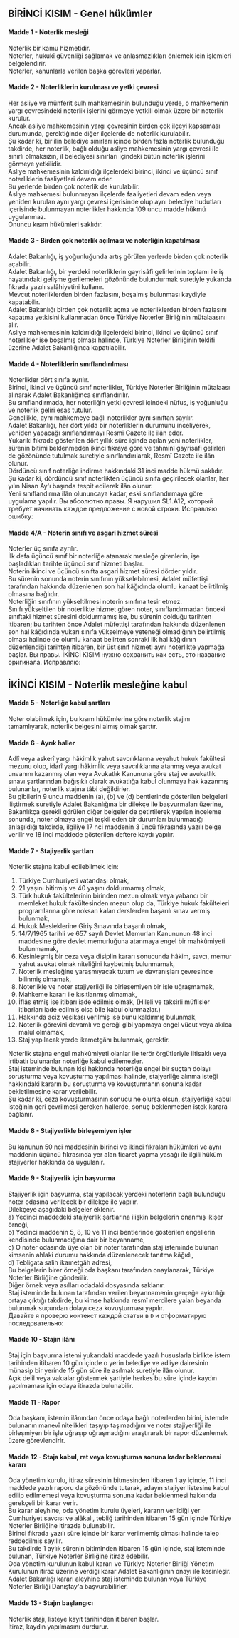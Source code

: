 ## BİRİNCİ KISIM - Genel hükümler
#### Madde 1 - Noterlik mesleği  
Noterlik bir kamu hizmetidir.  
Noterler, hukukî güvenliği sağlamak ve anlaşmazlıkları önlemek için işlemleri belgelendirir.  
Noterler, kanunlarla verilen başka görevleri yaparlar.
#### Madde 2 - Noterliklerin kurulması ve yetki çevresi
Her asliye ve münferit sulh mahkemesinin bulunduğu yerde, o mahkemenin yargı çevresindeki noterlik işlerini görmeye yetkili olmak üzere bir noterlik kurulur.  
Ancak asliye mahkemesinin yargı çevresinin birden çok ilçeyi kapsaması durumunda, gerektiğinde diğer ilçelerde de noterlik kurulabilir.  
Şu kadar ki, bir ilin belediye sınırları içinde birden fazla noterlik bulunduğu takdirde, her noterlik, bağlı olduğu asliye mahkemesinin yargı çevresi ile sınırlı olmaksızın, il belediyesi sınırları içindeki bütün noterlik işlerini görmeye yetkilidir.  
Asliye mahkemesinin kaldırıldığı ilçelerdeki birinci, ikinci ve üçüncü sınıf noterliklerin faaliyetleri devam eder.  
Bu yerlerde birden çok noterlik de kurulabilir.  
Asliye mahkemesi bulunmayan ilçelerde faaliyetleri devam eden veya yeniden kurulan aynı yargı çevresi içerisinde olup aynı belediye hudutları içerisinde bulunmayan noterlikler hakkında 109 uncu madde hükmü uygulanmaz.  
Onuncu kısım hükümleri saklıdır.
#### Madde 3 - Birden çok noterlik açılması ve noterliğin kapatılması  
Adalet Bakanlığı, iş yoğunluğunda artış görülen yerlerde birden çok noterlik açabilir.  
Adalet Bakanlığı, bir yerdeki noterliklerin gayrisâfi gelirlerinin toplamı ile iş hayatındaki gelişme gerilemeleri gözönünde bulundurmak suretiyle yukarıda fıkrada yazılı salâhiyetini kullanır.  
Mevcut noterliklerden birden fazlasını, boşalmış bulunması kaydiyle kapatabilir.  
Adalet Bakanlığı birden çok noterlik açma ve noterliklerden birden fazlasını kapatma yetkisini kullanmadan önce Türkiye Noterler Birliğinin mütalaasını alır.  
Asliye mahkemesinin kaldırıldığı ilçelerdeki birinci, ikinci ve üçüncü sınıf noterlikler ise boşalmış olması halinde, Türkiye Noterler Birliğinin teklifi üzerine Adalet Bakanlığınca kapatılabilir.
#### Madde 4 - Noterliklerin sınıflandırılması
Noterlikler dört sınıfa ayrılır.  
Birinci, ikinci ve üçüncü sınıf noterlikler, Türkiye Noterler Birliğinin mütalaası alınarak Adalet Bakanlığınca sınıflandırılır.  
Bu sınıflandırmada, her noterliğin yetki çevresi içindeki nüfus, iş yoğunluğu ve noterlik geliri esas tutulur.  
Genellikle, aynı mahkemeye bağlı noterlikler aynı sınıftan sayılır.  
Adalet Bakanlığı, her dört yılda bir noterliklerin durumunu inceliyerek, yeniden yapacağı sınıflandırmayı Resmi Gazete ile ilân eder.  
Yukarıki fıkrada gösterilen dört yıllık süre içinde açılan yeni noterlikler, sürenin bitimi beklenmeden ikinci fıkraya göre ve tahminî gayrisâfi gelirleri de gözönünde tutulmak suretiyle sınıflandırılarak, Resmî Gazete ile ilân olunur.  
Dördüncü sınıf noterliğe indirme hakkındaki 31 inci madde hükmü saklıdır.  
Şu kadar ki, dördüncü sınıf noterlikten üçüncü sınıfa geçirilecek olanlar, her yılın Nisan Ay'ı başında tespit edilerek ilân olunur.  
Yeni sınıflandırma ilân olununcaya kadar, eski sınıflandırmaya göre uygulama yapılır.
Вы абсолютно правы. Я нарушил $L1.A12, который требует начинать каждое предложение с новой строки. Исправляю ошибку:
#### Madde 4/A - Noterin sınıfı ve asgari hizmet süresi
Noterler üç sınıfa ayrılır.  
İlk defa üçüncü sınıf bir noterliğe atanarak mesleğe girenlerin, işe başladıkları tarihte üçüncü sınıf hizmeti başlar.  
Noterin ikinci ve üçüncü sınıfta asgari hizmet süresi dörder yıldır.  
Bu sürenin sonunda noterin sınıfının yükselebilmesi, Adalet müfettişi tarafından hakkında düzenlenen son hal kâğıdında olumlu kanaat belirtilmiş olmasına bağlıdır.  
Noterliğin sınıfının yükseltilmesi noterin sınıfına tesir etmez.  
Sınıfı yükseltilen bir noterlikte hizmet gören noter, sınıflandırmadan önceki sınıftaki hizmet süresini doldurmamış ise, bu sürenin dolduğu tarihten itibaren; bu tarihten önce Adalet müfettişi tarafından hakkında düzenlenen son hal kâğıdında yukarı sınıfa yükselmeye yeteneği olmadığının belirtilmiş olması halinde de olumlu kanaat belirten sonraki ilk hal kâğıdının düzenlendiği tarihten itibaren, bir üst sınıf hizmeti aynı noterlikte yapmağa başlar.
Вы правы. İKİNCİ KISIM нужно сохранить как есть, это название оригинала. Исправляю:
## İKİNCİ KISIM - Noterlik mesleğine kabul
#### Madde 5 - Noterliğe kabul şartları
Noter olabilmek için, bu kısım hükümlerine göre noterlik stajını tamamlıyarak, noterlik belgesini almış olmak şarttır.
#### Madde 6 - Ayrık haller
Adlî veya askerî yargı hâkimlik yahut savcılıklarına veyahut hukuk fakültesi mezunu olup, idarî yargı hâkimlik veya savcılıklarına atanmış veya avukat unvanını kazanmış olan veya Avukatlık Kanununa göre staj ve avukatlık sınavı şartlarından bağışıklı olarak avukatlığa kabul olunmaya hak kazanmış bulunanlar, noterlik stajına tâbi değildirler.  
Bu gibilerin 9 uncu maddenin (a), (b) ve (d) bentlerinde gösterilen belgeleri iliştirmek suretiyle Adalet Bakanlığına bir dilekçe ile başvurmaları üzerine, Bakanlıkça gerekli görülen diğer belgeler de getirtilerek yapılan inceleme sonunda, noter olmaya engel teşkil eden bir durumları bulunmadığı anlaşıldığı takdirde, ilgiliye 17 nci maddenin 3 üncü fıkrasında yazılı belge verilir ve 18 inci maddede gösterilen deftere kaydı yapılır.
#### Madde 7 - Stajiyerlik şartları
Noterlik stajına kabul edilebilmek için:  
1. Türkiye Cumhuriyeti vatandaşı olmak,  
2. 21 yaşını bitirmiş ve 40 yaşını doldurmamış olmak,  
3. Türk hukuk fakültelerinin birinden mezun olmak veya yabancı bir memleket hukuk fakültesinden mezun olup da, Türkiye hukuk fakülteleri programlarına göre noksan kalan derslerden başarılı sınav vermiş bulunmak,  
4. Hukuk Mesleklerine Giriş Sınavında başarılı olmak,  
5. 14/7/1965 tarihli ve 657 sayılı Devlet Memurları Kanununun 48 inci maddesine göre devlet memurluğuna atanmaya engel bir mahkûmiyeti bulunmamak,  
6. Kesinleşmiş bir ceza veya disiplin kararı sonucunda hâkim, savcı, memur yahut avukat olmak niteliğini kaybetmiş bulunmamak,  
7. Noterlik mesleğine yaraşmıyacak tutum ve davranışları çevresince bilinmiş olmamak,  
8. Noterlikle ve noter stajiyerliği ile birleşemiyen bir işle uğraşmamak,  
9. Mahkeme kararı ile kısıtlanmış olmamak,  
10. İflâs etmiş ise itibarı iade edilmiş olmak, (Hileli ve taksirli müflisler itibarları iade edilmiş olsa bile kabul olunmazlar.)  
11. Hakkında aciz vesikası verilmiş ise bunu kaldırmış bulunmak,  
12. Noterlik görevini devamlı ve gereği gibi yapmaya engel vücut veya akılca malul olmamak,  
13. Staj yapılacak yerde ikametgâhı bulunmak, gerektir.  

Noterlik stajına engel mahkûmiyeti olanlar ile terör örgütleriyle iltisaklı veya irtibatlı bulunanlar noterliğe kabul edilemezler.  
Staj isteminde bulunan kişi hakkında noterliğe engel bir suçtan dolayı soruşturma veya kovuşturma yapılması halinde, stajyerliğe alınma isteği hakkındaki kararın bu soruşturma ve kovuşturmanın sonuna kadar bekletilmesine karar verilebilir.  
Şu kadar ki, ceza kovuşturmasının sonucu ne olursa olsun, stajiyerliğe kabul isteğinin geri çevrilmesi gereken hallerde, sonuç beklenmeden istek karara bağlanır.
#### Madde 8 - Stajiyerlikle birleşemiyen işler
Bu kanunun 50 nci maddesinin birinci ve ikinci fıkraları hükümleri ve aynı maddenin üçüncü fıkrasında yer alan ticaret yapma yasağı ile ilgili hüküm stajiyerler hakkında da uygulanır.
#### Madde 9 - Stajiyerlik için başvurma
Stajiyerlik için başvurma, staj yapılacak yerdeki noterlerin bağlı bulunduğu noter odasına verilecek bir dilekçe ile yapılır.  
Dilekçeye aşağıdaki belgeler eklenir.  
a) Yedinci maddedeki stajiyerlik şartlarına ilişkin belgelerin onanmış ikişer örneği,  
b) Yedinci maddenin 5, 8, 10 ve 11 inci bentlerinde gösterilen engellerin kendisinde bulunmadığına dair bir beyanname,  
c) O noter odasında üye olan bir noter tarafından staj isteminde bulunan kimsenin ahlaki durumu hakkında düzenlenecek tanıtma kâğıdı,  
d) Tebligata salih ikametgâh adresi,  
Bu belgelerin birer örneği oda başkanı tarafından onaylanarak, Türkiye Noterler Birliğine gönderilir.  
Diğer örnek veya asılları odadaki dosyasında saklanır.  
Staj isteminde bulunan tarafından verilen beyannamenin gerçeğe aykırılığı ortaya çıktığı takdirde, bu kimse hakkında resmî mercilere yalan beyanda bulunmak suçundan dolayı ceza kovuşturması yapılır.  
Давайте я проверю контекст каждой статьи в `D` и отформатирую последовательно:
#### Madde 10 - Stajın ilânı
Staj için başvurma istemi yukarıdaki maddede yazılı hususlarla birlikte istem tarihinden itibaren 10 gün içinde o yerin belediye ve adliye dairesinin münasip bir yerinde 15 gün süre ile asılmak suretiyle ilân olunur.  
Açık delil veya vakıalar göstermek şartiyle herkes bu süre içinde kaydın yapılmaması için odaya itirazda bulunabilir.
#### Madde 11 - Rapor
Oda başkanı, istemin ilânından önce odaya bağlı noterlerden birini, istemde bulunanın manevî nitelikleri taşıyıp taşımadığını ve noter stajiyerliği ile birleşmiyen bir işle uğraşıp uğraşmadığını araştırarak bir rapor düzenlemek üzere görevlendirir.
#### Madde 12 - Staja kabul, ret veya kovuşturma sonuna kadar beklenmesi kararı
Oda yönetim kurulu, itiraz süresinin bitmesinden itibaren 1 ay içinde, 11 inci maddede yazılı raporu da gözönünde tutarak, adayın stajiyer listesine kabul edilip edilmemesi veya kovuşturma sonuna kadar beklenmesi hakkında gerekçeli bir karar verir.  
Bu karar aleyhine, oda yönetim kurulu üyeleri, kararın verildiği yer Cumhuriyet savcısı ve alâkalı, tebliğ tarihinden itibaren 15 gün içinde Türkiye Noterler Birliğine itirazda bulunabilir.  
Birinci fıkrada yazılı süre içinde bir karar verilmemiş olması halinde talep reddedilmiş sayılır.  
Bu takdirde 1 aylık sürenin bitiminden itibaren 15 gün içinde, staj isteminde bulunan, Türkiye Noterler Birliğine itiraz edebilir.  
Oda yönetim kurulunun kabul kararı ve Türkiye Noterler Birliği Yönetim Kurulunun itiraz üzerine verdiği karar Adalet Bakanlığının onayı ile kesinleşir.  
Adalet Bakanlığı kararı aleyhine staj isteminde bulunan veya Türkiye Noterler Birliği Danıştay'a başvurabilirler.
#### Madde 13 - Stajın başlangıcı
Noterlik stajı, listeye kayıt tarihinden itibaren başlar.  
İtiraz, kaydın yapılmasını durdurur.  


